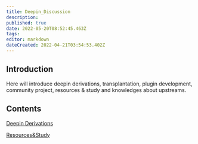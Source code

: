 ```yaml
---
title: Deepin_Discussion
description: 
published: true
date: 2022-05-20T08:52:45.463Z
tags: 
editor: markdown
dateCreated: 2022-04-21T03:54:53.402Z
---
```


## Introduction

Here will introduce deepin derivations, transplantation, plugin development, community project, resources & study and knowledges about upstreams.

## Contents

[Deepin Derivations](./Deepin_Derivations)

[Resources&Study](Resources%26Study)
